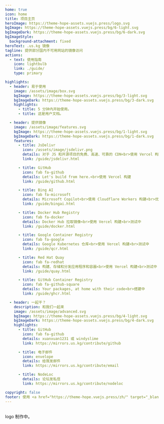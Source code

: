 ```yaml
---
home: true
icon: home
title: 项目主页
heroImage: https://theme-hope-assets.vuejs.press/logo.svg
bgImage: https://theme-hope-assets.vuejs.press/bg/6-light.svg
bgImageDark: https://theme-hope-assets.vuejs.press/bg/6-dark.svg
bgImageStyle:
  background-attachment: fixed
heroText: .us.kg 镜像
tagline: 提供部分国内不可用网站的镜像访问
actions:
  - text: 使用指南
    icon: lightbulb
    link: ./guide/
    type: primary

highlights:
  - header: 易于使用
    image: /assets/image/box.svg
    bgImage: https://theme-hope-assets.vuejs.press/bg/3-light.svg
    bgImageDark: https://theme-hope-assets.vuejs.press/bg/3-dark.svg
    highlights:
      - title: 5 分钟内开始使用。
      - title: 这是用户文档。

  - header: 提供镜像
    image: /assets/image/features.svg
    bgImage: https://theme-hope-assets.vuejs.press/bg/1-light.svg
    bgImageDark: https://theme-hope-assets.vuejs.press/bg/1-dark.svg
    features:
      - title: JsDelivr
        icon: /assets/image/jsdelivr.png
        details: 对于 JS 和开源项目的免费、高速、可靠的 CDN<br>使用 Vercel 构建
        link: /guide/jsdelivr.html

      - title: GitHub
        icon: fab fa-github
        details: Let's build from here.<br>使用 Vercel 构建
        link: /guide/github.html

      - title: Bing AI
        icon: fab fa-microsoft
        details: Microsoft Copilot<br>使用 Cloudflare Workers 构建<br>优选 IP
        link: /guide/bingai.html

      - title: Docker Hub Registry
        icon: fab fa-docker
        details: Docker Hub 拉取镜像<br>使用 Vercel 构建<br>测试中
        link: /guide/docker.html

      - title: Google Container Registry
        icon: fab fa-google
        details: Google Kubernetes 仓库<br>使用 Vercel 构建<br>测试中
        link: /guide/qcr.html

      - title: Red Hat Quay
        icon: fab fa-redhat
        details: 构建、存储和分发应用程序和容器<br>使用 Vercel 构建<br>测试中
        link: /guide/quay.html

      - title: GitHub Container Registry
        icon: fab fa-github-square
        details: Your packages, at home with their code<br>搭建中
        link: /guide/ghcr.html

  - header: 一起干？
    description: 和我们一起来
    image: /assets/image/advanced.svg
    bgImage: https://theme-hope-assets.vuejs.press/bg/4-light.svg
    bgImageDark: https://theme-hope-assets.vuejs.press/bg/4-dark.svg
    highlights:
      - title: GitHub
        icon: fab fa-github
        details: xuanxuan1231 或 windyslime
        link: https://mirrors.us.kg/contribute/github

      - title: 电子邮件
        icon: envelope
        details: 给我发邮件
        link: https://mirrors.us.kg/contribute/email

      - title: NodeLoc
        details: 论坛发私信
        link: https://mirrors.us.kg/contribute/nodeloc

copyright: false
footer: 使用 <a href="https://theme-hope.vuejs.press/zh/" target="_blank">VuePress Theme Hope</a> 主题 | Wenxuan Chen 和 Jerry Wu 共同搭建
---
```


<br>
logo 制作中。